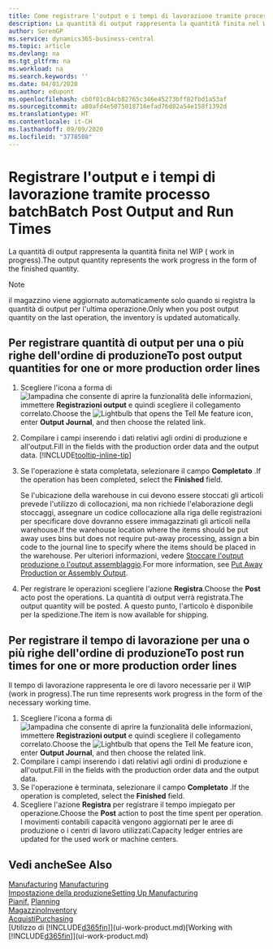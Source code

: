 ```yaml
---
title: Come registrare l'output e i tempi di lavorazione tramite processo batch| Microsoft Docs
description: La quantità di output rappresenta la quantità finita nel WIP ( work in progress).
author: SorenGP
ms.service: dynamics365-business-central
ms.topic: article
ms.devlang: na
ms.tgt_pltfrm: na
ms.workload: na
ms.search.keywords: ''
ms.date: 04/01/2020
ms.author: edupont
ms.openlocfilehash: cb0f01c84cb82765c346e45273bff82fbd1a53af
ms.sourcegitcommit: a80afd4e5075018716efad76d82a54e158f1392d
ms.translationtype: HT
ms.contentlocale: it-CH
ms.lasthandoff: 09/09/2020
ms.locfileid: "3778508"
---
```

# <a name="batch-post-output-and-run-times"></a><span data-ttu-id="50e97-103">Registrare l'output e i tempi di lavorazione tramite processo batch</span><span class="sxs-lookup"><span data-stu-id="50e97-103">Batch Post Output and Run Times</span></span>
<span data-ttu-id="50e97-104">La quantità di output rappresenta la quantità finita nel WIP ( work in progress).</span><span class="sxs-lookup"><span data-stu-id="50e97-104">The output quantity represents the work progress in the form of the finished quantity.</span></span>  

> [!NOTE]
> <span data-ttu-id="50e97-105">il magazzino viene aggiornato automaticamente solo quando si registra la quantità di output per l'ultima operazione.</span><span class="sxs-lookup"><span data-stu-id="50e97-105">Only when you post output quantity on the last operation, the inventory is updated automatically.</span></span>  

## <a name="to-post-output-quantities-for-one-or-more-production-order-lines"></a><span data-ttu-id="50e97-106">Per registrare quantità di output per una o più righe dell'ordine di produzione</span><span class="sxs-lookup"><span data-stu-id="50e97-106">To post output quantities for one or more production order lines</span></span>
1. <span data-ttu-id="50e97-107">Scegliere l'icona a forma di ![lampadina che consente di aprire la funzionalità delle informazioni](media/ui-search/search_small.png "Informazioni sull'operazione che si desidera eseguire"), immettere **Registrazioni output** e quindi scegliere il collegamento correlato.</span><span class="sxs-lookup"><span data-stu-id="50e97-107">Choose the ![Lightbulb that opens the Tell Me feature](media/ui-search/search_small.png "Tell me what you want to do") icon, enter **Output Journal**, and then choose the related link.</span></span>  
2. <span data-ttu-id="50e97-108">Compilare i campi inserendo i dati relativi agli ordini di produzione e all'output.</span><span class="sxs-lookup"><span data-stu-id="50e97-108">Fill in the fields with the production order data and the output data.</span></span> [!INCLUDE[tooltip-inline-tip](includes/tooltip-inline-tip_md.md)]
3. <span data-ttu-id="50e97-109">Se l'operazione è stata completata, selezionare il campo **Completato** .</span><span class="sxs-lookup"><span data-stu-id="50e97-109">If the operation has been completed, select the **Finished** field.</span></span>  

    <span data-ttu-id="50e97-110">Se l'ubicazione della warehouse in cui devono essere stoccati gli articoli prevede l'utilizzo di collocazioni, ma non richiede l'elaborazione degli stoccaggi,  assegnare un codice collocazione alla riga delle registrazioni per specificare dove dovranno essere immagazzinati gli articoli nella warehouse.</span><span class="sxs-lookup"><span data-stu-id="50e97-110">If the warehouse location where the items should be put away uses bins but does not require put-away processing,  assign a bin code to the journal line to specify where the items should be placed in the warehouse.</span></span> <span data-ttu-id="50e97-111">Per ulteriori informazioni, vedere [Stoccare l'output produzione o l'output assemblaggio](warehouse-how-to-put-away-production-output.md).</span><span class="sxs-lookup"><span data-stu-id="50e97-111">For more information, see [Put Away Production or Assembly Output](warehouse-how-to-put-away-production-output.md).</span></span>  

4. <span data-ttu-id="50e97-112">Per registrare le operazioni scegliere l'azione **Registra**.</span><span class="sxs-lookup"><span data-stu-id="50e97-112">Choose the **Post** acto post the operations.</span></span> <span data-ttu-id="50e97-113">La quantità di output verrà registrata.</span><span class="sxs-lookup"><span data-stu-id="50e97-113">The output quantity will be posted.</span></span> <span data-ttu-id="50e97-114">A questo punto, l'articolo è disponibile per la spedizione.</span><span class="sxs-lookup"><span data-stu-id="50e97-114">The item is now available for shipping.</span></span>  

## <a name="to-post-run-times-for-one-or-more-production-order-lines"></a><span data-ttu-id="50e97-115">Per registrare il tempo di lavorazione per una o più righe dell'ordine di produzione</span><span class="sxs-lookup"><span data-stu-id="50e97-115">To post run times for one or more production order lines</span></span>
<span data-ttu-id="50e97-116">Il tempo di lavorazione rappresenta le ore di lavoro necessarie per il WIP (work in progress).</span><span class="sxs-lookup"><span data-stu-id="50e97-116">The run time represents work progress in the form of the necessary working time.</span></span>    

1.  <span data-ttu-id="50e97-117">Scegliere l'icona a forma di ![lampadina che consente di aprire la funzionalità delle informazioni](media/ui-search/search_small.png "Informazioni sull'operazione che si desidera eseguire"), immettere **Registrazioni output** e quindi scegliere il collegamento correlato.</span><span class="sxs-lookup"><span data-stu-id="50e97-117">Choose the ![Lightbulb that opens the Tell Me feature](media/ui-search/search_small.png "Tell me what you want to do") icon, enter **Output Journal**, and then choose the related link.</span></span>  
2. <span data-ttu-id="50e97-118">Compilare i campi inserendo i dati relativi agli ordini di produzione e all'output.</span><span class="sxs-lookup"><span data-stu-id="50e97-118">Fill in the fields with the production order data and the output data.</span></span>  
3.  <span data-ttu-id="50e97-119">Se l'operazione è terminata, selezionare il campo **Completato** .</span><span class="sxs-lookup"><span data-stu-id="50e97-119">If the operation is completed, select the **Finished** field.</span></span>  
4. <span data-ttu-id="50e97-120">Scegliere l'azione **Registra** per registrare il tempo impiegato per operazione.</span><span class="sxs-lookup"><span data-stu-id="50e97-120">Choose the **Post** action to post the time spent per operation.</span></span> <span data-ttu-id="50e97-121">I movimenti contabili capacità vengono aggiornati per le aree di produzione o i centri di lavoro utilizzati.</span><span class="sxs-lookup"><span data-stu-id="50e97-121">Capacity ledger entries are updated for the used work or machine centers.</span></span>

## <a name="see-also"></a><span data-ttu-id="50e97-122">Vedi anche</span><span class="sxs-lookup"><span data-stu-id="50e97-122">See Also</span></span>  
<span data-ttu-id="50e97-123">[Manufacturing](production-manage-manufacturing.md)  </span><span class="sxs-lookup"><span data-stu-id="50e97-123">[Manufacturing](production-manage-manufacturing.md)  </span></span>  
[<span data-ttu-id="50e97-124">Impostazione della produzione</span><span class="sxs-lookup"><span data-stu-id="50e97-124">Setting Up Manufacturing</span></span>](production-configure-production-processes.md)  
<span data-ttu-id="50e97-125">[Pianif.](production-planning.md)    </span><span class="sxs-lookup"><span data-stu-id="50e97-125">[Planning](production-planning.md)    </span></span>  
[<span data-ttu-id="50e97-126">Magazzino</span><span class="sxs-lookup"><span data-stu-id="50e97-126">Inventory</span></span>](inventory-manage-inventory.md)  
[<span data-ttu-id="50e97-127">Acquisti</span><span class="sxs-lookup"><span data-stu-id="50e97-127">Purchasing</span></span>](purchasing-manage-purchasing.md)  
<span data-ttu-id="50e97-128">[Utilizzo di [!INCLUDE[d365fin](includes/d365fin_md.md)]](ui-work-product.md)</span><span class="sxs-lookup"><span data-stu-id="50e97-128">[Working with [!INCLUDE[d365fin](includes/d365fin_md.md)]](ui-work-product.md)</span></span>
